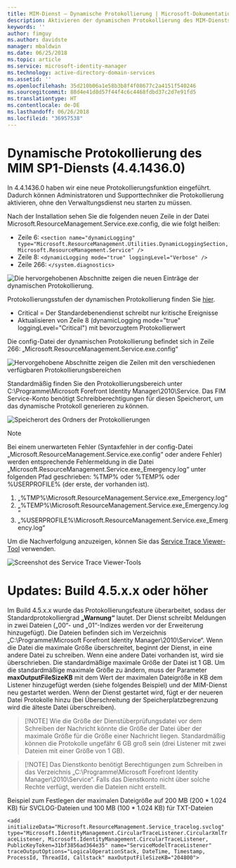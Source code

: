 ```yaml
---
title: MIM-Dienst – Dynamische Protokollierung | Microsoft-Dokumentation
description: Aktivieren der dynamischen Protokollierung des MIM-Diensts ohne den Verwaltungsdienst erneut starten zu müssen
keywords: ''
author: fimguy
ms.author: davidste
manager: mbaldwin
ms.date: 06/25/2018
ms.topic: article
ms.service: microsoft-identity-manager
ms.technology: active-directory-domain-services
ms.assetid: ''
ms.openlocfilehash: 35d210b06a1e58b3b8f4f08677c2a4151f540246
ms.sourcegitcommit: 88d4e41d8d57f44f4c6c4468fdbd37c2d7e91fd5
ms.translationtype: HT
ms.contentlocale: de-DE
ms.lasthandoff: 06/26/2018
ms.locfileid: "36957538"
---
```

# <a name="mim-sp1-4414360--service-dynamic-logging"></a>Dynamische Protokollierung des MIM SP1-Diensts (4.4.1436.0)
In 4.4.1436.0 haben wir eine neue Protokollierungsfunktion eingeführt. Dadurch können Administratoren und Supporttechniker die Protokollierung aktivieren, ohne den Verwaltungsdienst neu starten zu müssen.

Nach der Installation sehen Sie die folgenden neuen Zeile in der Datei Microsoft.ResourceManagement.Service.exe.config, die wie folgt heißen:

*   Zeile 6: ``<section name="dynamicLogging" type="Microsoft.ResourceManagement.Utilities.DynamicLoggingSection, Microsoft.ResourceManagement.Service" />``
*   Zeile 8: ``<dynamicLogging mode="true" loggingLevel="Verbose" />``
*   Zeile 266: ``</system.diagnostics> ``

![Die hervorgehobenen Abschnitte zeigen die neuen Einträge der dynamischen Protokollierung.](media/mim-service-dynamic-logging/screen01.png)

Protokollierungsstufen der dynamischen Protokollierung finden Sie [hier](https://msdn.microsoft.com/library/ms733025(v=vs.110).aspx#Anchor_3).

- Critical = Der Standardebenendienst schreibt nur kritische Ereignisse
- Aktualisieren von Zeile 8 (dynamicLogging mode="true" loggingLevel="Critical") mit bevorzugtem Protokollierwert

Die config-Datei der dynamischen Protokollierung befindet sich in Zeile 266: „Microsoft.ResourceManagement.Service.exe.config“

![Hervorgehobene Abschnitte zeigen die Zeilen mit den verschiedenen verfügbaren Protokollierungsbereichen](media/mim-service-dynamic-logging/screen02.png)

Standardmäßig finden Sie den Protokollierungsbereich unter C:\Programme\Microsoft Forefront Identity Manager\2010\Service. Das FIM Service-Konto benötigt Schreibberechtigungen für diesen Speicherort, um das dynamische Protokoll generieren zu können.

![Speicherort des Ordners der Protokollierungen](media/mim-service-dynamic-logging/screen03.png)

> [!NOTE]
>  Bei einem unerwarteten Fehler (Syntaxfehler in der config-Datei „Microsoft.ResourceManagement.Service.exe.config“ oder andere Fehler) werden entsprechende Fehlermeldung in die Datei „Microsoft.ResourceManagement.Service.exe_Emergency.log“ unter folgenden Pfad geschrieben: %TMP% oder %TEMP% oder %USERPROFILE% (der erste, der vorhanden ist).  
> 1. „%TMP%\Microsoft.ResourceManagement.Service.exe_Emergency.log“
> 2. „%TEMP%\Microsoft.ResourceManagement.Service.exe_Emergency.log“
> 3. „%USERPROFILE%\Microsoft.ResourceManagement.Service.exe_Emergency.log“

Um die Nachverfolgung anzuzeigen, können Sie das [Service Trace Viewer-Tool](https://msdn.microsoft.com//library/aa751795(v=vs.110).aspx) verwenden.

 ![Screenshot des Service Trace Viewer-Tools](media/mim-service-dynamic-logging/screen04.png)

# <a name="updates-build-45xx-or-greater"></a>Updates: Build 4.5.x.x oder höher

Im Build 4.5.x.x wurde das Protokollierungsfeature überarbeitet, sodass der Standardprotokolliergrad **„Warnung“** lautet. Der Dienst schreibt Meldungen in zwei Dateien („00“- und „01“-Indizes werden vor der Erweiterung hinzugefügt). Die Dateien befinden sich im Verzeichnis „C:\Programme\Microsoft Forefront Identity Manager\2010\Service“. Wenn die Datei die maximale Größe überschreitet, beginnt der Dienst, in eine andere Datei zu schreiben. Wenn eine andere Datei vorhanden ist, wird sie überschrieben. Die standardmäßige maximale Größe der Datei ist 1 GB. Um die standardmäßige maximale Größe zu ändern, muss der Parameter **maxOutputFileSizeKB** mit dem Wert der maximalen Dateigröße in KB dem Listener hinzugefügt werden (siehe folgendes Beispiel) und der MIM-Dienst neu gestartet werden. Wenn der Dienst gestartet wird, fügt er der neueren Datei Protokolle hinzu (bei Überschreitung der Speicherplatzbegrenzung wird die älteste Datei überschreiben). 

> [!NOTE] Wie die Größe der Dienstüberprüfungsdatei vor dem Schreiben der Nachricht könnte die Größe der Datei über der maximale Größe für die Größe einer Nachricht liegen. Standardmäßig können die Protokolle ungefähr 6 GB groß sein (drei Listener mit zwei Dateien mit einer Größe von 1 GB).

> [!NOTE] Das Dienstkonto benötigt Berechtigungen zum Schreiben in das Verzeichnis „C:\Programme\Microsoft Forefront Identity Manager\2010\Service“. Falls das Dienstkonto nicht über solche Rechte verfügt, werden die Dateien nicht erstellt.

Beispiel zum Festlegen der maximalen Dateigröße auf 200 MB (200 * 1.024 KB) für SVCLOG-Dateien und 100 MB (100 * 1.024 KB) für TXT-Dateien

`<add initializeData="Microsoft.ResourceManagement.Service_tracelog.svclog" type="Microsoft.IdentityManagement.CircularTraceListener.CircularXmlTraceListener, Microsoft.IdentityManagement.CircularTraceListener, PublicKeyToken=31bf3856ad364e35" name="ServiceModelTraceListener" traceOutputOptions="LogicalOperationStack, DateTime, Timestamp, ProcessId, ThreadId, Callstack" maxOutputFileSizeKB="204800">`
